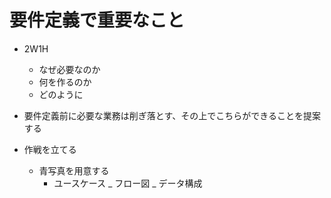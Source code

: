 # 要件定義で重要なこと

- 2W1H

  - なぜ必要なのか
  - 何を作るのか
  - どのように

- 要件定義前に必要な業務は削ぎ落とす、その上でこちらができることを提案する
- 作戦を立てる
  - 青写真を用意する
    - ユースケース _ フロー図 _ データ構成
